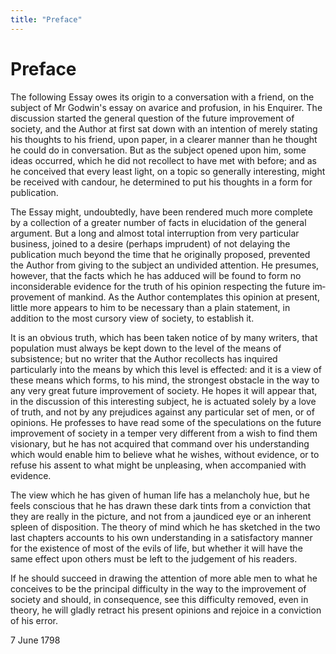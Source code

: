 ```yaml
---
title: "Preface"
---
```


# Preface


The following Essay owes its origin to a conversation with a friend, on
the subject of Mr Godwin's essay on avarice and profu­sion, in his
Enquirer. The discussion started the general question of the future
improvement of society, and the Author at first sat down with an
intention of merely stating his thoughts to his friend, upon paper, in a
clearer manner than he thought he could do in conversation. But as the
subject opened upon him, some ideas occurred, which he did not recollect
to have met with before; and as he conceived that every least light, on
a topic so generally interesting, might be received with candour, he
determined to put his thoughts in a form for publication.

The Essay might, undoubtedly, have been rendered much more complete by a
collection of a greater number of facts in eluci­dation of the general
argument. But a long and almost total inter­ruption from very particular
business, joined to a desire (perhaps imprudent) of not delaying the
publication much beyond the time that he originally proposed, prevented
the Author from giving to the subject an undivided attention. He
presumes, however, that the facts which he has adduced will be found to
form no inconsiderable evidence for the truth of his opinion respecting
the future im­provement of mankind. As the Author contemplates this
opinion at present, little more appears to him to be necessary than a
plain statement, in addition to the most cursory view of society, to
estab­lish it.

It is an obvious truth, which has been taken notice of by many writers,
that population must always be kept down to the level of the means of
subsistence; but no writer that the Author recollects has inquired
particularly into the means by which this level is effected: and it is a
view of these means which forms, to his mind, the strongest obstacle in
the way to any very great future improvement of society. He hopes it
will appear that, in the discus­sion of this interesting subject, he is
actuated solely by a love of truth, and not by any prejudices against
any particular set of men, or of opinions. He professes to have read
some of the speculations on the future improvement of society in a
temper very different from a wish to find them visionary, but he has not
acquired that command over his understanding which would enable him to
be­lieve what he wishes, without evidence, or to refuse his assent to
what might be unpleasing, when accompanied with evidence.

The view which he has given of human life has a melancholy hue, but he
feels conscious that he has drawn these dark tints from a conviction
that they are really in the picture, and not from a jaundiced eye or an
inherent spleen of disposition. The theory of mind which he has sketched
in the two last chapters accounts to his own understanding in a
satisfactory manner for the existence of most of the evils of life, but
whether it will have the same effect upon others must be left to the
judgement of his readers.

If he should succeed in drawing the attention of more able men to what
he conceives to be the principal difficulty in the way to the
improvement of society and should, in consequence, see this difficulty
removed, even in theory, he will gladly retract his present opinions and
rejoice in a conviction of his error.

7 June 1798

